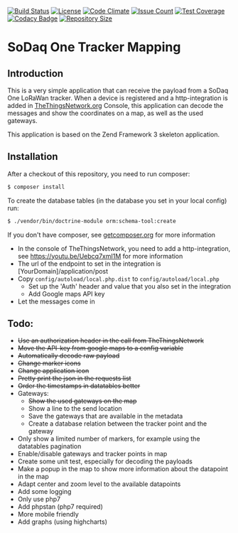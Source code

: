 [![Build Status](https://travis-ci.org/aiolos/sodaq-one-tracker-mapping.svg?branch=master)](https://travis-ci.org/aiolos/sodaq-one-tracker-mapping)
[![License](https://img.shields.io/github/license/aiolos/sodaq-one-tracker-mapping.svg)](LICENSE.md)
[![Code Climate](https://codeclimate.com/github/aiolos/sodaq-one-tracker-mapping/badges/gpa.svg)](https://codeclimate.com/github/aiolos/sodaq-one-tracker-mapping)
[![Issue Count](https://codeclimate.com/github/aiolos/sodaq-one-tracker-mapping/badges/issue_count.svg)](https://codeclimate.com/github/aiolos/sodaq-one-tracker-mapping)
[![Test Coverage](https://codeclimate.com/github/aiolos/sodaq-one-tracker-mapping/badges/coverage.svg)](https://codeclimate.com/github/aiolos/sodaq-one-tracker-mapping/coverage)
[![Codacy Badge](https://api.codacy.com/project/badge/Grade/0248f3aa5ecf408e832e4536c397bb73)](https://www.codacy.com/app/aiolos/sodaq-one-tracker-mapping?utm_source=github.com&amp;utm_medium=referral&amp;utm_content=aiolos/sodaq-one-tracker-mapping&amp;utm_campaign=Badge_Grade)
[![Repository Size](https://reposs.herokuapp.com/?path=aiolos/sodaq-one-tracker-mapping)](https://github.com/ruddfawcett/reposs)

# SoDaq One Tracker Mapping

## Introduction

This is a very simple application that can receive the payload from a SoDaq One LoRaWan tracker. 
When a device is registered and a http-integration is added in [TheThingsNetwork.org](TheThingsNetwork.org) Console, this application
can decode the messages and show the coordinates on a map, as well as the used gateways.

This application is based on the Zend Framework 3 skeleton application.

## Installation

After a checkout of this repository, you need to run composer:

```bash
$ composer install
```

To create the database tables (in the database you set in your local config) run:
```bash
$ ./vendor/bin/doctrine-module orm:schema-tool:create
```

If you don't have composer, see [getcomposer.org](http://getcomposer.org) for more information

- In the console of TheThingsNetwork, you need to add a http-integration, see https://youtu.be/Uebcq7xmI1M for more information
- The url of the endpoint to set in the integration is [YourDomain]/application/post
- Copy `config/autoload/local.php.dist` to `config/autoload/local.php`
    - Set up the 'Auth' header and value that you also set in the integration
    - Add Google maps API key
- Let the messages come in

## Todo:

- ~~Use an authorization header in the call from TheThingsNetwork~~
- ~~Move the API-key from google maps to a config variable~~
- ~~Automatically decode raw payload~~
- ~~Change marker icons~~
- ~~Change application icon~~
- ~~Pretty print the json in the requests list~~
- ~~Order the timestamps in datatables better~~
- Gateways:
    - ~~Show the used gateways on the map~~
    - Show a line to the send location
    - Save the gateways that are available in the metadata
    - Create a database relation between the tracker point and the gateway
- Only show a limited number of markers, for example using the datatables pagination
- Enable/disable gateways and tracker points in map
- Create some unit test, especially for decoding the payloads
- Make a popup in the map to show more information about the datapoint in the map
- Adapt center and zoom level to the available datapoints
- Add some logging
- Only use php7
- Add phpstan (php7 required)
- More mobile friendly
- Add graphs (using highcharts)
